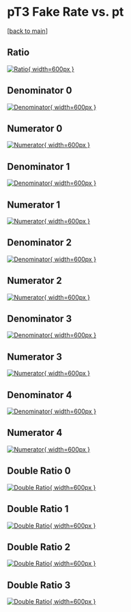 # pT3 Fake Rate vs. pt

[[back to main](./)]



## Ratio

[![Ratio](../mtv/var/pT3_fakerate_pt.png){ width=600px }](../mtv/var/pT3_fakerate_pt.pdf)

## Denominator 0

[![Denominator](../mtv/den/pT3_fakerate_pt_den0.png){ width=600px }](../mtv/den/pT3_fakerate_pt_den0.pdf)

## Numerator 0

[![Numerator](../mtv/num/pT3_fakerate_pt_num0.png){ width=600px }](../mtv/num/pT3_fakerate_pt_num0.pdf)

## Denominator 1

[![Denominator](../mtv/den/pT3_fakerate_pt_den1.png){ width=600px }](../mtv/den/pT3_fakerate_pt_den1.pdf)

## Numerator 1

[![Numerator](../mtv/num/pT3_fakerate_pt_num1.png){ width=600px }](../mtv/num/pT3_fakerate_pt_num1.pdf)

## Denominator 2

[![Denominator](../mtv/den/pT3_fakerate_pt_den2.png){ width=600px }](../mtv/den/pT3_fakerate_pt_den2.pdf)

## Numerator 2

[![Numerator](../mtv/num/pT3_fakerate_pt_num2.png){ width=600px }](../mtv/num/pT3_fakerate_pt_num2.pdf)

## Denominator 3

[![Denominator](../mtv/den/pT3_fakerate_pt_den3.png){ width=600px }](../mtv/den/pT3_fakerate_pt_den3.pdf)

## Numerator 3

[![Numerator](../mtv/num/pT3_fakerate_pt_num3.png){ width=600px }](../mtv/num/pT3_fakerate_pt_num3.pdf)

## Denominator 4

[![Denominator](../mtv/den/pT3_fakerate_pt_den4.png){ width=600px }](../mtv/den/pT3_fakerate_pt_den4.pdf)

## Numerator 4

[![Numerator](../mtv/num/pT3_fakerate_pt_num4.png){ width=600px }](../mtv/num/pT3_fakerate_pt_num4.pdf)

## Double Ratio 0

[![Double Ratio](../mtv/ratio/pT3_fakerate_pt_ratio0.png){ width=600px }](../mtv/ratio/pT3_fakerate_pt_ratio0.pdf)

## Double Ratio 1

[![Double Ratio](../mtv/ratio/pT3_fakerate_pt_ratio1.png){ width=600px }](../mtv/ratio/pT3_fakerate_pt_ratio1.pdf)

## Double Ratio 2

[![Double Ratio](../mtv/ratio/pT3_fakerate_pt_ratio2.png){ width=600px }](../mtv/ratio/pT3_fakerate_pt_ratio2.pdf)

## Double Ratio 3

[![Double Ratio](../mtv/ratio/pT3_fakerate_pt_ratio3.png){ width=600px }](../mtv/ratio/pT3_fakerate_pt_ratio3.pdf)

